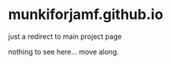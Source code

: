 munkiforjamf.github.io
======================

just a redirect to main project page

nothing to see here... move along.
